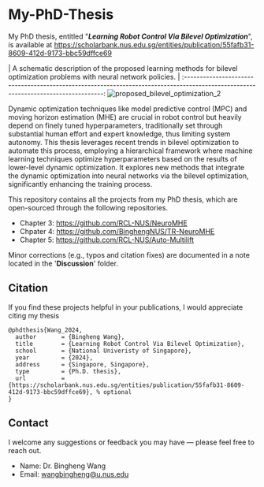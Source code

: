 # My-PhD-Thesis
My PhD thesis, entitled "***Learning Robot Control Via Bilevel Optimization***", is available at https://scholarbank.nus.edu.sg/entities/publication/55fafb31-8609-412d-9173-bbc59dffce69

|     A schematic description of the proposed learning methods for bilevel optimization problems with neural network policies.     |
:----------------------------------------------------------------------------------------------------------------------------------:
![proposed_bilevel_optimization_2](https://github.com/user-attachments/assets/5ee64985-09e1-4141-abbc-48786356b389)


Dynamic optimization techniques like model predictive control (MPC) and moving horizon estimation (MHE) are crucial in robot control but heavily depend on finely tuned hyperparameters, traditionally set through substantial human effort and expert knowledge, thus limiting system autonomy. This thesis leverages recent trends in bilevel optimization to automate this process, employing a hierarchical framework
where machine learning techniques optimize hyperparameters based on the results of lower-level dynamic optimization. It explores new methods that integrate the dynamic optimization into neural networks via the bilevel optimization, significantly enhancing the training process.

This repository contains all the projects from my PhD thesis, which are open-sourced through the following repositories.
   * Chapter 3: https://github.com/RCL-NUS/NeuroMHE
   * Chpater 4: https://github.com/BinghengNUS/TR-NeuroMHE
   * Chapter 5: https://github.com/RCL-NUS/Auto-Multilift

Minor corrections (e.g., typos and citation fixes) are documented in a note located in the '**Discussion**' folder.

## Citation
If you find these projects helpful in your publications, I would appreciate citing my thesis
```
@phdthesis{Wang_2024,
  author       = {Bingheng Wang},
  title        = {Learning Robot Control Via Bilevel Optimization},
  school       = {National Univeristy of Singapore},
  year         = {2024},
  address      = {Singapore, Singapore},
  type         = {Ph.D. thesis},
  url          = {https://scholarbank.nus.edu.sg/entities/publication/55fafb31-8609-412d-9173-bbc59dffce69}, % optional
}
 ```
## Contact
I welcome any suggestions or feedback you may have — please feel free to reach out.
   * Name: Dr. Bingheng Wang
   * Email: wangbingheng@u.nus.edu
